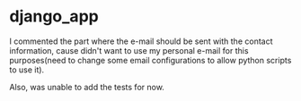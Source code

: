 ﻿# django_app

I commented the part where the e-mail should be sent with the contact information, cause didn't want to use my personal e-mail for this purposes(need to change some email configurations to allow python scripts to use it).

Also, was unable to add the tests for now. 
